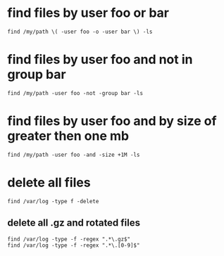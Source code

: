 # find files by user foo or bar

    find /my/path \( -user foo -o -user bar \) -ls

# find files by user foo and not in group bar

    find /my/path -user foo -not -group bar -ls

# find files by user foo and by size of greater then one mb

    find /my/path -user foo -and -size +1M -ls

# delete all files

    find /var/log -type f -delete

## delete all .gz and rotated files

    find /var/log -type -f -regex ".*\.gz$"
    find /var/log -type -f -regex ".*\.[0-9]$"
